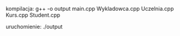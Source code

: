 kompilacja:
g++ -o output main.cpp Wykladowca.cpp Uczelnia.cpp Kurs.cpp Student.cpp

uruchomienie:
./output
